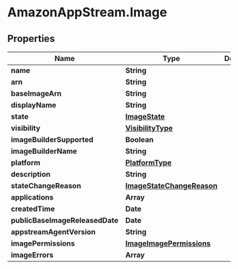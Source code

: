 # AmazonAppStream.Image

## Properties

Name | Type | Description | Notes
------------ | ------------- | ------------- | -------------
**name** | **String** |  | 
**arn** | **String** |  | [optional] 
**baseImageArn** | **String** |  | [optional] 
**displayName** | **String** |  | [optional] 
**state** | [**ImageState**](ImageState.md) |  | [optional] 
**visibility** | [**VisibilityType**](VisibilityType.md) |  | [optional] 
**imageBuilderSupported** | **Boolean** |  | [optional] 
**imageBuilderName** | **String** |  | [optional] 
**platform** | [**PlatformType**](PlatformType.md) |  | [optional] 
**description** | **String** |  | [optional] 
**stateChangeReason** | [**ImageStateChangeReason**](ImageStateChangeReason.md) |  | [optional] 
**applications** | **Array** |  | [optional] 
**createdTime** | **Date** |  | [optional] 
**publicBaseImageReleasedDate** | **Date** |  | [optional] 
**appstreamAgentVersion** | **String** |  | [optional] 
**imagePermissions** | [**ImageImagePermissions**](ImageImagePermissions.md) |  | [optional] 
**imageErrors** | **Array** |  | [optional] 


